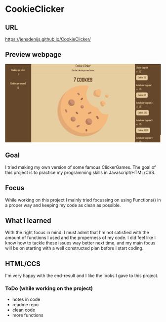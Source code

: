 # CookieClicker

## URL
https://jensdenijs.github.io/CookieClicker/


## Preview webpage
<img alt= "webpage" src="Pic/cookieclicker.JPG" align="center"/>


## Goal
I tried making my own version of some famous ClickerGames.
The goal of this project is to practice my programming skills in Javascript/HTML/CSS.


## Focus
While working on this project I mainly tried focussing on using Functions() in a proper way and keeping my code as clean as possible.


## What I learned
With the right focus in mind. I must admit that I'm not satisfied with the amount of functions I used and the properness of my code. 
I did feel like I know how to tackle these issues way better next time, and my main focus will be on starting with a well constructed plan before I start coding.


## HTML/CCS
I'm very happy with the end-result and I like the looks I gave to this project.




### ToDo (while working on the project)
- notes in code
- readme repo
- clean code
- more functions
